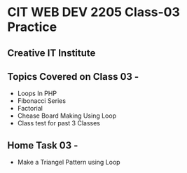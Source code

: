 # CIT WEB DEV 2205 Class-03 Practice
## Creative IT Institute

## Topics Covered on Class 03 - 

* Loops In PHP
* Fibonacci Series
* Factorial
* Chease Board Making Using Loop
* Class test for past 3 Classes


## Home Task 03 - 

* Make a Triangel Pattern using Loop
